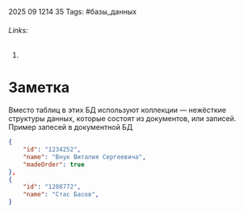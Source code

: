 2025 09 1214 35
Tags: #базы_данных 
###### Links: 
1) 
# Заметка
Вместо таблиц в этих БД используют коллекции — нежёсткие структуры данных, которые состоят из документов, или записей.
Пример запесей в документной БД
```json
{
    "id": "1234252",
    "name": "Внук Виталия Сергеевича",
    "madeOrder": true
},
{
    "id": "1208772",
    "name": "Стас Басов",
}
```
